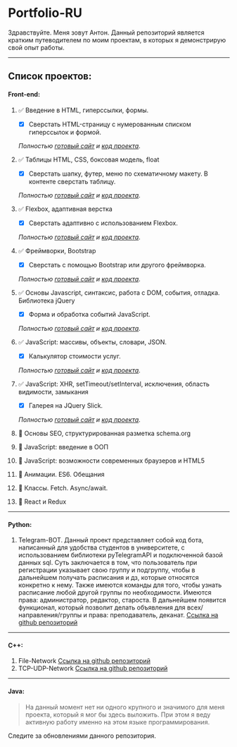 # Portfolio-RU
Здравствуйте. Меня зовут Антон. Данный репозиторий является кратким путеводителем по моим проектам, в которых я демонстрирую свой опыт работы.
____
## Список проектов:
#### Front-end:
1. :white_check_mark: Введение в HTML, гиперссылки, формы.
    - [X] Сверстать HTML-страницу с нумерованным списком гиперссылок и формой.
  
    _Полностью [готовый сайт](http://antonbiluta.gitlab.io/web1/ "GitLab/Pages") и [код проекта](https://gitlab.com/antonbiluta/web1/ "Код на GitLab")_.
    
2. :white_check_mark: Таблицы HTML, CSS, боксовая модель, float
    - [X] Сверстать шапку, футер, меню по схематичному макету. В контенте сверстать таблицу.
    
    _Полностью [готовый сайт](http://antonbiluta.gitlab.io/web2/ "GitLab/Pages") и [код проекта](https://gitlab.com/antonbiluta/web2/ "Код на GitLab")_.
    
3. :white_check_mark: Flexbox, адаптивная верстка
    - [X] Сверстать адаптивно с использованием Flexbox.
  
    _Полностью [готовый сайт](http://antonbiluta.gitlab.io/web3old/ "GitLab/Pages") и [код проекта](https://gitlab.com/antonbiluta/web3old/ "Код на GitLab")_.
  
4. :white_check_mark: Фреймворки, Bootstrap
    - [X] Сверстать с помощью Bootstrap или другого фреймворка.
  
    _Полностью [готовый сайт](http://antonbiluta.gitlab.io/web4/ "GitLab/Pages") и [код проекта](https://gitlab.com/antonbiluta/web4/ "Код на GitLab")_.
  
5. :white_check_mark: Основы Javascript, синтаксис, работа с DOM, события, отладка. Библиотека jQuery
    - [X] Форма и обработка событий JavaScript.
  
    _Полностью [готовый сайт](http://antonbiluta.gitlab.io/web5/ "GitLab/Pages") и [код проекта](https://gitlab.com/antonbiluta/web5/ "Код на GitLab")_.
  
6. :white_check_mark: JavaScript: массивы, объекты, словари, JSON.
    - [X] Калькулятор стоимости услуг.
  
    _Полностью [готовый сайт](http://antonbiluta.gitlab.io/web6/ "GitLab/Pages") и [код проекта](https://gitlab.com/antonbiluta/web6/ "Код на GitLab")_.
  
7. :white_check_mark: JavaScript: XHR, setTimeout/setInterval, исключения, область видимости, замыкания
    - [X] Галерея на JQuery Slick.
    
    _Полностью [готовый сайт](http://antonbiluta.gitlab.io/web7/ "GitLab/Pages") и [код проекта](https://gitlab.com/antonbiluta/web7/ "Код на GitLab")_.
  
8. :black_square_button: Основы SEO, структурированная разметка schema.org
9. :black_square_button: JavaScript: введение в ООП
10. :black_square_button: JavaScript: возможности современных браузеров и HTML5
11. :black_square_button: Анимации. ES6. Обещания
12. :black_square_button: Классы. Fetch. Async/await.
13. :black_square_button: React и Redux

____
#### Python:

1. Telegram-BOT. Данный проект представляет собой код бота, написанный для удобства студентов в университете, с использованием библиотеки pyTelegramAPI и подключенной базой данных sql.
Суть заключается в том, что пользователь при регистрации указывает свою группу и подгруппу, чтобы в дальнейшем получать расписания и дз, которые относятся конкретно к нему. Также имеются команды для того, чтобы узнать расписание любой другой группы по необходимости. Имеются права: администратор, редактор, староста. В дальнейшем появится функционал, который позволит делать объявления для всех/направления/группы и права: преподаватель, деканат.
[Ссылка на github репозиторий](https://github.com/antonbiluta/FPM-telegram-bot "FPM-telegram-bot")

____
#### C++:
1. File-Network
[Ссылка на github репозиторий](https://github.com/antonbiluta/File-Network "Сервер/клиент с файлом")
2. TCP-UDP-Network
[Ссылка на github репозиторий](https://github.com/antonbiluta/TCP-UDP-Network "TCP/UDP Server")

____
#### Java:
> На данный момент нет ни одного крупного и значимого для меня проекта, который я мог бы здесь выложить. При этом я веду активную работу именно на этом языке программирования.


Следите за обновлениями данного репозитория.

